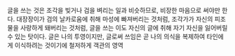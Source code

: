 글을 쓰는 것은 조각을 빚거나 검을 벼리는 일과 비슷하므로, 비장한 마음으로 써야만 한다. 대장장이가 검의 날카로움에 취해 마성에 빠져버리는 것처럼, 조각가가 자신의 피조물을 사랑하게 돼버리는 것처럼, 글을 쓰는 이도 자신의 글에 취해 자기 자신을 잃어버릴 수 있는 탓이다. 글은 나의 투영이지만, 글로써 쓰임은 곧 나의 의식을 복제하여 타인에게 이식하려는 것이기에 철저하게 객관의 영역